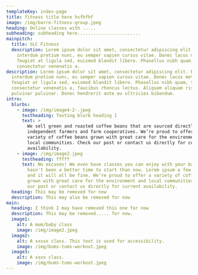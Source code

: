 ```yaml
---
templateKey: index-page
title: fitness title here hsfhfhf
image: /img/barre-fitness-group.jpeg
heading: Online classes with .....
subheading: subheading here........................
mainpitch:
  title: SLC Fitness
  description: Lorem ipsum dolor sit amet, consectetur adipiscing elit. Nullam
    interdum pretium nunc, eu semper sapien cursus vitae. Donec lacus metus,
    feugiat at ligula sed, euismod blandit libero. Phasellus nibh quam, tempus
    consectetur venenatis a.
description: Lorem ipsum dolor sit amet, consectetur adipiscing elit. Nullam
  interdum pretium nunc, eu semper sapien cursus vitae. Donec lacus metus,
  feugiat at ligula sed, euismod blandit libero. Phasellus nibh quam, tempus
  consectetur venenatis a, faucibus rhoncus lectus. Aliquam aliquam risus et
  pulvinar pulvinar. Donec hendrerit ante eu ultricies bibendum.
intro:
  blurbs:
    - image: /img/image4-2-.jpeg
      testheading: Testing blurb heading 1
      text: >
        We sell green and roasted coffee beans that are sourced directly from
        independent farmers and farm cooperatives. We’re proud to offer a
        variety of coffee beans grown with great care for the environment and
        local communities. Check our post or contact us directly for current
        availability.
    - image: /img/image2.jpeg
      testheading: fffff
      text: No excuses! We even have classes you can enjoy with your baby. There
        hasn't been a better time to start than now. Lorem ipsum a few times,
        and it will all be fine. We’re proud to offer a variety of coffee beans
        grown with great care for the environment and local communities. Check
        our post or contact us directly for current availability.
  heading: This may be removed for now
  description: This may also be removed for now
main:
  heading: I think I may have removed this one for now
  description: This may be removed..... for now.
  image1:
    alt: A mum/baby class
    image: /img/image2.jpeg
  image2:
    alt: A xxxxx class. This text is used for accessibility.
    image: /img/bums-tums-workout.jpeg
  image3:
    alt: A xxxx class.
    image: /img/bums-tums-workout.jpeg
---
```

